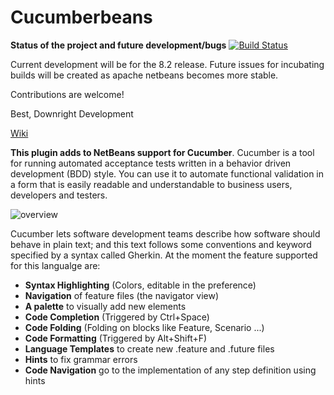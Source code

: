 Cucumberbeans
========

**Status of the project and future development/bugs**
[![Build Status](https://travis-ci.org/Downright-Development/Cucumberbeans.svg?branch=master)](https://travis-ci.org/Downright-Development/Cucumberbeans)

Current development will be for the 8.2 release.  Future issues for incubating builds will be created as apache netbeans becomes more stable.

Contributions are welcome!

Best,
Downright Development

[Wiki](https://github.com/Downright-Development/Cucumberbeans/wiki/Home)<br/>

**This plugin adds to NetBeans support for Cucumber**. Cucumber is a tool for running automated acceptance tests written in a behavior driven development (BDD) style. You can use it to automate functional validation in a form that is easily readable and understandable to business users, developers and testers.

![overview](https://github.com/kinkadzs/Cetriolo/raw/master/screenshots/overview.png)

Cucumber lets software development teams describe how software should behave in plain text; and this text follows some conventions and keyword specified by a syntax called Gherkin. At the moment the feature supported for this langualge are:

* **Syntax Highlighting** (Colors, editable in the preference)
* **Navigation** of feature files (the navigator view)
* **A palette** to visually add new elements
* **Code Completion** (Triggered by Ctrl+Space)
* **Code Folding** (Folding on blocks like Feature, Scenario ...)
* **Code Formatting** (Triggered by Alt+Shift+F)
* **Language Templates** to create new .feature and .future files
* **Hints** to fix grammar errors
* **Code Navigation** go to the implementation of any step definition using hints
